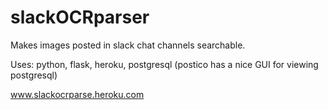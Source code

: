 # slackOCRparser
Makes images posted in slack chat channels searchable. 

Uses: python, flask, heroku, postgresql (postico has a nice GUI for viewing postgresql)

www.slackocrparse.heroku.com


